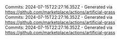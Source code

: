 Commits: 2024-07-15T22:27:16.352Z - Generated via https://github.com/marketplace/actions/artificial-grass
<br>
Commits: 2024-07-15T22:27:16.352Z - Generated via https://github.com/marketplace/actions/artificial-grass
<br>
Commits: 2024-07-15T22:27:16.352Z - Generated via https://github.com/marketplace/actions/artificial-grass
<br>
